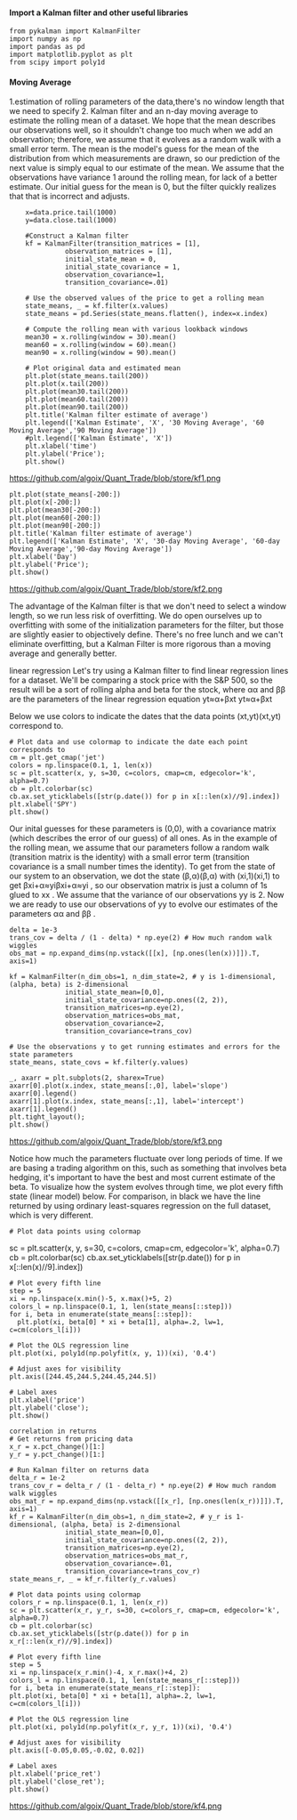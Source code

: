 #### Import a Kalman filter and other useful libraries
  
    from pykalman import KalmanFilter
    import numpy as np
    import pandas as pd
    import matplotlib.pyplot as plt
    from scipy import poly1d

#### Moving Average

1.estimation of rolling parameters of the data,there's no window length that we need to specify
2. Kalman filter and an n-day moving average to estimate the rolling mean of a dataset. We hope that the mean describes our observations well, so it shouldn't change too much when we add an observation; therefore, we assume that it evolves as a random walk with a small error term. The mean is the model's guess for the mean of the distribution from which measurements are drawn, so our prediction of the next value is simply equal to our estimate of the mean. We assume that the observations have variance 1 around the rolling mean, for lack of a better estimate. Our initial guess for the mean is 0, but the filter quickly realizes that that is incorrect and adjusts.    

        x=data.price.tail(1000)
        y=data.close.tail(1000)

        #Construct a Kalman filter
        kf = KalmanFilter(transition_matrices = [1],
                  observation_matrices = [1],
                  initial_state_mean = 0,
                  initial_state_covariance = 1,
                  observation_covariance=1,
                  transition_covariance=.01)

        # Use the observed values of the price to get a rolling mean
        state_means, _ = kf.filter(x.values)
        state_means = pd.Series(state_means.flatten(), index=x.index)

        # Compute the rolling mean with various lookback windows
        mean30 = x.rolling(window = 30).mean()
        mean60 = x.rolling(window = 60).mean()
        mean90 = x.rolling(window = 90).mean()

        # Plot original data and estimated mean
        plt.plot(state_means.tail(200))
        plt.plot(x.tail(200))
        plt.plot(mean30.tail(200))
        plt.plot(mean60.tail(200))
        plt.plot(mean90.tail(200))
        plt.title('Kalman filter estimate of average')
        plt.legend(['Kalman Estimate', 'X', '30 Moving Average', '60 Moving Average','90 Moving Average'])
        #plt.legend(['Kalman Estimate', 'X'])
        plt.xlabel('time')
        plt.ylabel('Price');
        plt.show()
        
https://github.com/algoix/Quant_Trade/blob/store/kf1.png

    plt.plot(state_means[-200:])
    plt.plot(x[-200:])
    plt.plot(mean30[-200:])
    plt.plot(mean60[-200:])
    plt.plot(mean90[-200:])
    plt.title('Kalman filter estimate of average')
    plt.legend(['Kalman Estimate', 'X', '30-day Moving Average', '60-day Moving Average','90-day Moving Average'])
    plt.xlabel('Day')
    plt.ylabel('Price');
    plt.show()
https://github.com/algoix/Quant_Trade/blob/store/kf2.png

The advantage of the Kalman filter is that we don't need to select a window length, so we run less risk of overfitting. We do open ourselves up to overfitting with some of the initialization parameters for the filter, but those are slightly easier to objectively define. There's no free lunch and we can't eliminate overfitting, but a Kalman Filter is more rigorous than a moving average and generally better.

linear regression
    Let's try using a Kalman filter to find linear regression lines for a dataset. We'll be comparing a stock price with the S&P 500, so the result will be a sort of rolling alpha and beta for the stock, where  αα  and  ββ  are the parameters of the linear regression equation
yt≈α+βxt
yt≈α+βxt

Below we use colors to indicate the dates that the data points  (xt,yt)(xt,yt)  correspond to.

    # Plot data and use colormap to indicate the date each point corresponds to
    cm = plt.get_cmap('jet')
    colors = np.linspace(0.1, 1, len(x))
    sc = plt.scatter(x, y, s=30, c=colors, cmap=cm, edgecolor='k', alpha=0.7)
    cb = plt.colorbar(sc)
    cb.ax.set_yticklabels([str(p.date()) for p in x[::len(x)//9].index])
    plt.xlabel('SPY')
    plt.show()


Our inital guesses for these parameters is (0,0), with a covariance matrix (which describes the error of our guess) of all ones. As in the example of the rolling mean, we assume that our parameters follow a random walk (transition matrix is the identity) with a small error term (transition covariance is a small number times the identity).
To get from the state of our system to an observation, we dot the state  (β,α)(β,α)  with  (xi,1)(xi,1)  to get  βxi+α≈yiβxi+α≈yi , so our observation matrix is just a column of 1s glued to  xx . We assume that the variance of our observations  yy  is 2. Now we are ready to use our observations of  yy  to evolve our estimates of the parameters  αα  and  ββ .

    delta = 1e-3
    trans_cov = delta / (1 - delta) * np.eye(2) # How much random walk wiggles
    obs_mat = np.expand_dims(np.vstack([[x], [np.ones(len(x))]]).T, axis=1)

    kf = KalmanFilter(n_dim_obs=1, n_dim_state=2, # y is 1-dimensional, (alpha, beta) is 2-dimensional
                  initial_state_mean=[0,0],
                  initial_state_covariance=np.ones((2, 2)),
                  transition_matrices=np.eye(2),
                  observation_matrices=obs_mat,
                  observation_covariance=2,
                  transition_covariance=trans_cov)

    # Use the observations y to get running estimates and errors for the state parameters
    state_means, state_covs = kf.filter(y.values)

    _, axarr = plt.subplots(2, sharex=True)
    axarr[0].plot(x.index, state_means[:,0], label='slope')
    axarr[0].legend()
    axarr[1].plot(x.index, state_means[:,1], label='intercept')
    axarr[1].legend()
    plt.tight_layout();
    plt.show()

 https://github.com/algoix/Quant_Trade/blob/store/kf3.png
 
Notice how much the parameters fluctuate over long periods of time. If we are basing a trading algorithm on this, such as something that involves beta hedging, it's important to have the best and most current estimate of the beta. To visualize how the system evolves through time, we plot every fifth state (linear model) below. For comparison, in black we have the line returned by using ordinary least-squares regression on the full dataset, which is very different.

    # Plot data points using colormap
sc = plt.scatter(x, y, s=30, c=colors, cmap=cm, edgecolor='k', alpha=0.7)
cb = plt.colorbar(sc)
cb.ax.set_yticklabels([str(p.date()) for p in x[::len(x)//9].index])

    # Plot every fifth line
    step = 5
    xi = np.linspace(x.min()-5, x.max()+5, 2)
    colors_l = np.linspace(0.1, 1, len(state_means[::step]))
    for i, beta in enumerate(state_means[::step]):
      plt.plot(xi, beta[0] * xi + beta[1], alpha=.2, lw=1, c=cm(colors_l[i]))
    
    # Plot the OLS regression line
    plt.plot(xi, poly1d(np.polyfit(x, y, 1))(xi), '0.4')

    # Adjust axes for visibility
    plt.axis([244.45,244.5,244.45,244.5])

    # Label axes
    plt.xlabel('price')
    plt.ylabel('close');
    plt.show()

    correlation in returns
    # Get returns from pricing data
    x_r = x.pct_change()[1:]
    y_r = y.pct_change()[1:]

    # Run Kalman filter on returns data
    delta_r = 1e-2
    trans_cov_r = delta_r / (1 - delta_r) * np.eye(2) # How much random walk wiggles
    obs_mat_r = np.expand_dims(np.vstack([[x_r], [np.ones(len(x_r))]]).T, axis=1)
    kf_r = KalmanFilter(n_dim_obs=1, n_dim_state=2, # y_r is 1-dimensional, (alpha, beta) is 2-dimensional
                  initial_state_mean=[0,0],
                  initial_state_covariance=np.ones((2, 2)),
                  transition_matrices=np.eye(2),
                  observation_matrices=obs_mat_r,
                  observation_covariance=.01,
                  transition_covariance=trans_cov_r)
    state_means_r, _ = kf_r.filter(y_r.values)

    # Plot data points using colormap
    colors_r = np.linspace(0.1, 1, len(x_r))
    sc = plt.scatter(x_r, y_r, s=30, c=colors_r, cmap=cm, edgecolor='k', alpha=0.7)
    cb = plt.colorbar(sc)
    cb.ax.set_yticklabels([str(p.date()) for p in x_r[::len(x_r)//9].index])

    # Plot every fifth line
    step = 5
    xi = np.linspace(x_r.min()-4, x_r.max()+4, 2)
    colors_l = np.linspace(0.1, 1, len(state_means_r[::step]))
    for i, beta in enumerate(state_means_r[::step]):
    plt.plot(xi, beta[0] * xi + beta[1], alpha=.2, lw=1, c=cm(colors_l[i]))

    # Plot the OLS regression line
    plt.plot(xi, poly1d(np.polyfit(x_r, y_r, 1))(xi), '0.4')

    # Adjust axes for visibility
    plt.axis([-0.05,0.05,-0.02, 0.02])

    # Label axes
    plt.xlabel('price_ret')
    plt.ylabel('close_ret');
    plt.show()

https://github.com/algoix/Quant_Trade/blob/store/kf4.png
